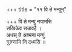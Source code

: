 +++
title = "११ वि ते मन्युम्"

+++
वि ते मन्युं नयामसि  
सखिकेव सचावहै ।  
अधस् ते अश्मना मन्युं  
गुरुणाभि नि दध्मसि ॥